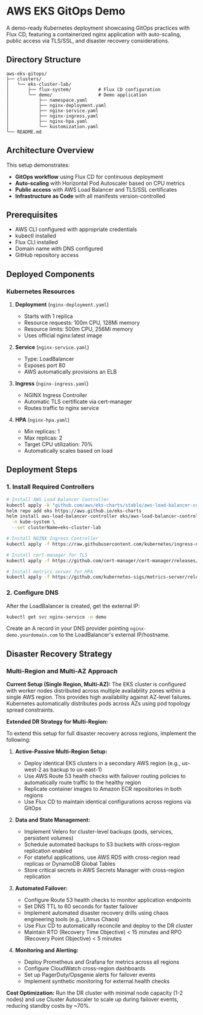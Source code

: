 # AWS EKS GitOps Demo

A demo-ready Kubernetes deployment showcasing GitOps practices with Flux CD, featuring a containerized nginx application with auto-scaling, public access via TLS/SSL, and disaster recovery considerations.

## Directory Structure

```
aws-eks-gitops/
├── clusters/
│   └── eks-cluster-lab/
│       ├── flux-system/          # Flux CD configuration
│       └── demo/                 # Demo application
│           ├── namespace.yaml
│           ├── nginx-deployment.yaml
│           ├── nginx-service.yaml
│           ├── nginx-ingress.yaml
│           ├── nginx-hpa.yaml
│           └── kustomization.yaml
└── README.md
```


## Architecture Overview

This setup demonstrates:
- **GitOps workflow** using Flux CD for continuous deployment
- **Auto-scaling** with Horizontal Pod Autoscaler based on CPU metrics
- **Public access** with AWS Load Balancer and TLS/SSL certificates
- **Infrastructure as Code** with all manifests version-controlled

## Prerequisites

- AWS CLI configured with appropriate credentials
- kubectl installed
- Flux CLI installed
- Domain name with DNS configured
- GitHub repository access

## Deployed Components

### Kubernetes Resources

1. **Deployment** (`nginx-deployment.yaml`)
   - Starts with 1 replica
   - Resource requests: 100m CPU, 128Mi memory
   - Resource limits: 500m CPU, 256Mi memory
   - Uses official nginx:latest image

2. **Service** (`nginx-service.yaml`)
   - Type: LoadBalancer
   - Exposes port 80
   - AWS automatically provisions an ELB

3. **Ingress** (`nginx-ingress.yaml`)
   - NGINX Ingress Controller
   - Automatic TLS certificate via cert-manager
   - Routes traffic to nginx service

4. **HPA** (`nginx-hpa.yaml`)
   - Min replicas: 1
   - Max replicas: 2
   - Target CPU utilization: 70%
   - Automatically scales based on load

## Deployment Steps

### 1. Install Required Controllers

```bash
# Install AWS Load Balancer Controller
kubectl apply -k "github.com/aws/eks-charts/stable/aws-load-balancer-controller//crds?ref=master"
helm repo add eks https://aws.github.io/eks-charts
helm install aws-load-balancer-controller eks/aws-load-balancer-controller \
  -n kube-system \
  --set clusterName=eks-cluster-lab

# Install NGINX Ingress Controller
kubectl apply -f https://raw.githubusercontent.com/kubernetes/ingress-nginx/controller-v1.8.1/deploy/static/provider/aws/deploy.yaml

# Install cert-manager for TLS
kubectl apply -f https://github.com/cert-manager/cert-manager/releases/download/v1.13.0/cert-manager.yaml

# Install metrics-server for HPA
kubectl apply -f https://github.com/kubernetes-sigs/metrics-server/releases/latest/download/components.yaml
```

### 2. Configure DNS

After the LoadBalancer is created, get the external IP:

```bash
kubectl get svc nginx-service -n demo
```

Create an A record in your DNS provider pointing `nginx-demo.yourdomain.com` to the LoadBalancer's external IP/hostname.



## Disaster Recovery Strategy

### Multi-Region and Multi-AZ Approach

**Current Setup (Single Region, Multi-AZ):**
The EKS cluster is configured with worker nodes distributed across multiple availability zones within a single AWS region. This provides high availability against AZ-level failures. Kubernetes automatically distributes pods across AZs using pod topology spread constraints.

**Extended DR Strategy for Multi-Region:**

To extend this setup for full disaster recovery across regions, implement the following:

1. **Active-Passive Multi-Region Setup:**
   - Deploy identical EKS clusters in a secondary AWS region (e.g., us-west-2 as backup to us-east-1)
   - Use AWS Route 53 health checks with failover routing policies to automatically route traffic to the healthy region
   - Replicate container images to Amazon ECR repositories in both regions
   - Use Flux CD to maintain identical configurations across regions via GitOps

2. **Data and State Management:**
   - Implement Velero for cluster-level backups (pods, services, persistent volumes)
   - Schedule automated backups to S3 buckets with cross-region replication enabled
   - For stateful applications, use AWS RDS with cross-region read replicas or DynamoDB Global Tables
   - Store critical secrets in AWS Secrets Manager with cross-region replication

3. **Automated Failover:**
   - Configure Route 53 health checks to monitor application endpoints
   - Set DNS TTL to 60 seconds for faster failover
   - Implement automated disaster recovery drills using chaos engineering tools (e.g., Litmus Chaos)
   - Use Flux CD to automatically reconcile and deploy to the DR cluster
   - Maintain RTO (Recovery Time Objective) < 15 minutes and RPO (Recovery Point Objective) < 5 minutes

4. **Monitoring and Alerting:**
   - Deploy Prometheus and Grafana for metrics across all regions
   - Configure CloudWatch cross-region dashboards
   - Set up PagerDuty/Opsgenie alerts for failover events
   - Implement synthetic monitoring for external health checks

**Cost Optimization:**
Run the DR cluster with minimal node capacity (1-2 nodes) and use Cluster Autoscaler to scale up during failover events, reducing standby costs by ~70%.

